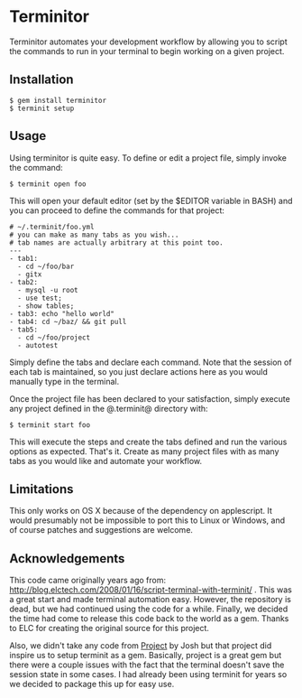 Terminitor
===========

Terminitor automates your development workflow by allowing you to script the commands to run in your terminal to begin working on a given project.

Installation
------------

    $ gem install terminitor
    $ terminit setup

Usage
-------

Using terminitor is quite easy. To define or edit a project file, simply invoke the command:

    $ terminit open foo

This will open your default editor (set by the $EDITOR variable in BASH) and you can proceed to define the commands for that project:

    # ~/.terminit/foo.yml
    # you can make as many tabs as you wish...
    # tab names are actually arbitrary at this point too.
    ---
    - tab1:
      - cd ~/foo/bar
      - gitx
    - tab2:
      - mysql -u root
      - use test;
      - show tables;
    - tab3: echo "hello world"
    - tab4: cd ~/baz/ && git pull
    - tab5:
      - cd ~/foo/project
      - autotest

Simply define the tabs and declare each command. Note that the session of each tab is maintained, so you just declare actions here as
you would manually type in the terminal.

Once the project file has been declared to your satisfaction, simply execute any project defined in the @.terminit@ directory with:

    $ terminit start foo

This will execute the steps and create the tabs defined and run the various options as expected. That's it. Create as many project files with as many tabs
as you would like and automate your workflow.

Limitations
-----------

This only works on OS X because of the dependency on applescript. It would presumably not be impossible to port this to Linux or Windows, and
of course patches and suggestions are welcome.

Acknowledgements
-----------------

This code came originally years ago from: http://blog.elctech.com/2008/01/16/script-terminal-with-terminit/ .
This was a great start and made terminal automation easy. However, the repository is dead, but we had continued using the code for a while.
Finally, we decided the time had come to release this code back to the world as a gem. Thanks to ELC for creating the original
source for this project.

Also, we didn't take any code from [Project](http://github.com/joshnesbitt/project) by Josh but that project did inspire us to setup terminit
as a gem. Basically, project is a great gem but there were a couple issues with the fact that the terminal doesn't save the session state in some cases.
I had already been using terminit for years so we decided to package this up for easy use.